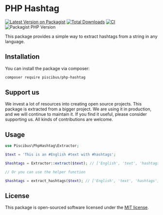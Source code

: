 # PHP Hashtag

[![Latest Version on Packagist](https://img.shields.io/packagist/v/piscibus/php-hashtag.svg?style=flat-square)](https://packagist.org/packages/piscibus/php-hashtag)
[![Total Downloads](https://img.shields.io/packagist/dt/piscibus/php-hashtag.svg?style=flat-square)](https://packagist.org/packages/piscibus/php-hashtag)
[![CI](https://github.com/piscibus/php-hashtag/actions/workflows/ci.yml/badge.svg)](https://github.com/piscibus/php-hashtag/actions/workflows/ci.yml)
![Packagist PHP Version](https://img.shields.io/packagist/dependency-v/piscibus/php-hashtag/php?style=flat-square)

This package provides a simple way to extract hashtags from a string in any language.

## Installation

You can install the package via composer:

```bash
composer require piscibus/php-hashtag
```

## Support us

We invest a lot of resources into creating open source projects. This package is extracted from a bigger project. We are
using it in production, and we will continue to maintain it. If you find it useful, please consider supporting us.
All kinds of contributions are welcome.

## Usage

```php
use Piscibus\PhpHashtag\Extractor;

$text = 'This is an #English #text with #hashtags';

$hashtags = Extractor::extract($text); // ['English', 'text', 'hashtags']

// Or you can use the helper function

$hashtags = extract_hashtags($text); // ['English', 'text', 'hashtags']
```

## License

This package is open-sourced software licensed under the [MIT license](LICENSE.md).
